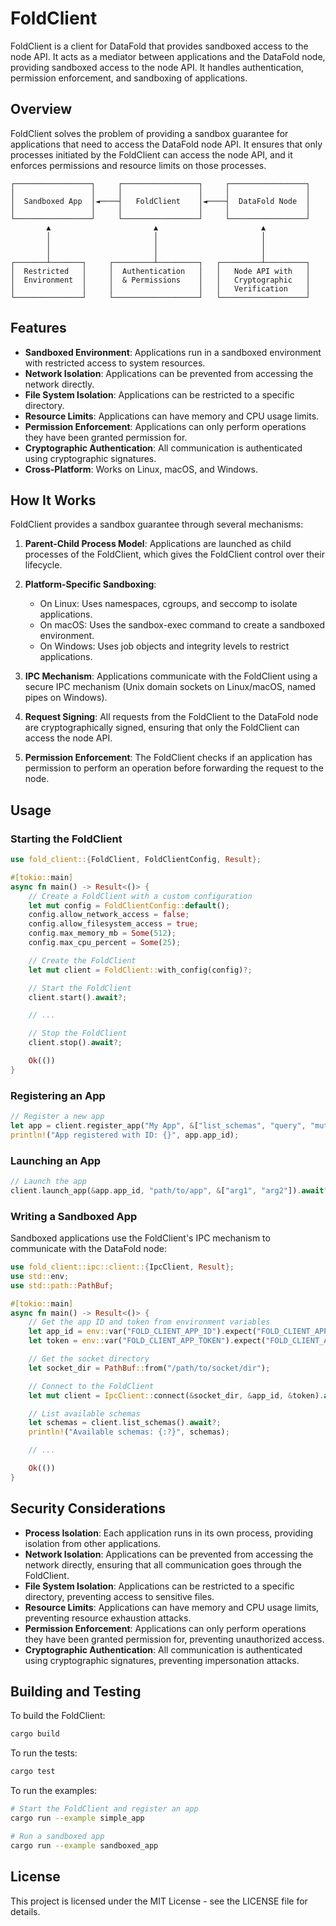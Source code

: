 # FoldClient

FoldClient is a client for DataFold that provides sandboxed access to the node API. It acts as a mediator between applications and the DataFold node, providing sandboxed access to the node API. It handles authentication, permission enforcement, and sandboxing of applications.

## Overview

FoldClient solves the problem of providing a sandbox guarantee for applications that need to access the DataFold node API. It ensures that only processes initiated by the FoldClient can access the node API, and it enforces permissions and resource limits on those processes.

```
┌─────────────────┐     ┌─────────────────┐     ┌─────────────────┐
│                 │     │                 │     │                 │
│  Sandboxed App  │◄────┤   FoldClient    │◄────┤  DataFold Node  │
│                 │     │                 │     │                 │
└─────────────────┘     └─────────────────┘     └─────────────────┘
        ▲                       ▲                       ▲
        │                       │                       │
        │                       │                       │
        │                       │                       │
┌───────┴───────┐     ┌─────────┴─────────┐   ┌─────────┴─────────┐
│  Restricted   │     │  Authentication   │   │   Node API with   │
│  Environment  │     │  & Permissions    │   │   Cryptographic   │
│               │     │                   │   │   Verification    │
└───────────────┘     └───────────────────┘   └───────────────────┘
```

## Features

- **Sandboxed Environment**: Applications run in a sandboxed environment with restricted access to system resources.
- **Network Isolation**: Applications can be prevented from accessing the network directly.
- **File System Isolation**: Applications can be restricted to a specific directory.
- **Resource Limits**: Applications can have memory and CPU usage limits.
- **Permission Enforcement**: Applications can only perform operations they have been granted permission for.
- **Cryptographic Authentication**: All communication is authenticated using cryptographic signatures.
- **Cross-Platform**: Works on Linux, macOS, and Windows.

## How It Works

FoldClient provides a sandbox guarantee through several mechanisms:

1. **Parent-Child Process Model**: Applications are launched as child processes of the FoldClient, which gives the FoldClient control over their lifecycle.

2. **Platform-Specific Sandboxing**:
   - On Linux: Uses namespaces, cgroups, and seccomp to isolate applications.
   - On macOS: Uses the sandbox-exec command to create a sandboxed environment.
   - On Windows: Uses job objects and integrity levels to restrict applications.

3. **IPC Mechanism**: Applications communicate with the FoldClient using a secure IPC mechanism (Unix domain sockets on Linux/macOS, named pipes on Windows).

4. **Request Signing**: All requests from the FoldClient to the DataFold node are cryptographically signed, ensuring that only the FoldClient can access the node API.

5. **Permission Enforcement**: The FoldClient checks if an application has permission to perform an operation before forwarding the request to the node.

## Usage

### Starting the FoldClient

```rust
use fold_client::{FoldClient, FoldClientConfig, Result};

#[tokio::main]
async fn main() -> Result<()> {
    // Create a FoldClient with a custom configuration
    let mut config = FoldClientConfig::default();
    config.allow_network_access = false;
    config.allow_filesystem_access = true;
    config.max_memory_mb = Some(512);
    config.max_cpu_percent = Some(25);

    // Create the FoldClient
    let mut client = FoldClient::with_config(config)?;

    // Start the FoldClient
    client.start().await?;

    // ...

    // Stop the FoldClient
    client.stop().await?;

    Ok(())
}
```

### Registering an App

```rust
// Register a new app
let app = client.register_app("My App", &["list_schemas", "query", "mutation"]).await?;
println!("App registered with ID: {}", app.app_id);
```

### Launching an App

```rust
// Launch the app
client.launch_app(&app.app_id, "path/to/app", &["arg1", "arg2"]).await?;
```

### Writing a Sandboxed App

Sandboxed applications use the FoldClient's IPC mechanism to communicate with the DataFold node:

```rust
use fold_client::ipc::client::{IpcClient, Result};
use std::env;
use std::path::PathBuf;

#[tokio::main]
async fn main() -> Result<()> {
    // Get the app ID and token from environment variables
    let app_id = env::var("FOLD_CLIENT_APP_ID").expect("FOLD_CLIENT_APP_ID not set");
    let token = env::var("FOLD_CLIENT_APP_TOKEN").expect("FOLD_CLIENT_APP_TOKEN not set");

    // Get the socket directory
    let socket_dir = PathBuf::from("/path/to/socket/dir");

    // Connect to the FoldClient
    let mut client = IpcClient::connect(&socket_dir, &app_id, &token).await?;

    // List available schemas
    let schemas = client.list_schemas().await?;
    println!("Available schemas: {:?}", schemas);

    // ...

    Ok(())
}
```

## Security Considerations

- **Process Isolation**: Each application runs in its own process, providing isolation from other applications.
- **Network Isolation**: Applications can be prevented from accessing the network directly, ensuring that all communication goes through the FoldClient.
- **File System Isolation**: Applications can be restricted to a specific directory, preventing access to sensitive files.
- **Resource Limits**: Applications can have memory and CPU usage limits, preventing resource exhaustion attacks.
- **Permission Enforcement**: Applications can only perform operations they have been granted permission for, preventing unauthorized access.
- **Cryptographic Authentication**: All communication is authenticated using cryptographic signatures, preventing impersonation attacks.

## Building and Testing

To build the FoldClient:

```bash
cargo build
```

To run the tests:

```bash
cargo test
```

To run the examples:

```bash
# Start the FoldClient and register an app
cargo run --example simple_app

# Run a sandboxed app
cargo run --example sandboxed_app
```

## License

This project is licensed under the MIT License - see the LICENSE file for details.
